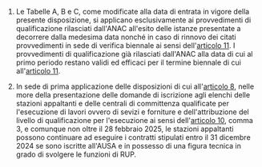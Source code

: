 1. Le Tabelle A, B e C, come modificate alla data di entrata in vigore della presente disposizione, si applicano esclusivamente ai provvedimenti di qualificazione rilasciati dall'ANAC all'esito delle istanze presentate a decorrere dalla medesima data nonché in caso di rinnovo dei citati provvedimenti in sede di verifica biennale ai sensi dell'[articolo 11](/index.html?article=allegato-2.4-articolo-11&version=2). I provvedimenti di qualificazione già rilasciati dall'ANAC alla data di cui al primo periodo restano validi ed efficaci per il termine biennale di cui all'[articolo 11](/index.html?article=allegato-2.4-articolo-11&version=2).

2. In sede di prima applicazione delle disposizioni di cui all'[articolo 8](/index.html?article=allegato-2.4-articolo-8&version=2), nelle more della presentazione delle domande di iscrizione agli elenchi delle stazioni appaltanti e delle centrali di committenza qualificate per l'esecuzione di lavori ovvero di sevizi e forniture e dell'attribuzione del livello di qualificazione per l'esecuzione ai sensi dell'[articolo 10](/index.html?article=allegato-2.4-articolo-10&version=1), comma 3, e comunque non oltre il 28 febbraio 2025, le stazioni appaltanti possono continuare ad eseguire i contratti stipulati entro il 31 dicembre 2024 se sono iscritte all'AUSA e in possesso di una figura tecnica in grado di svolgere le funzioni di RUP.
